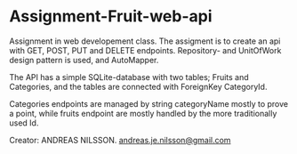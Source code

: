 # Assignment-Fruit-web-api
Assignment in web developement class. The assigment is to create an api with GET, POST, PUT and DELETE endpoints. 
Repository- and UnitOfWork design pattern is used, and AutoMapper.

The API has a simple SQLite-database with two tables; Fruits and Categories, and the tables are connected with ForeignKey CategoryId.

Categories endpoints are managed by string categoryName mostly to prove a point, while fruits endpoint are mostly handled by the more traditionally used Id.

Creator: ANDREAS NILSSON. andreas.je.nilsson@gmail.com
